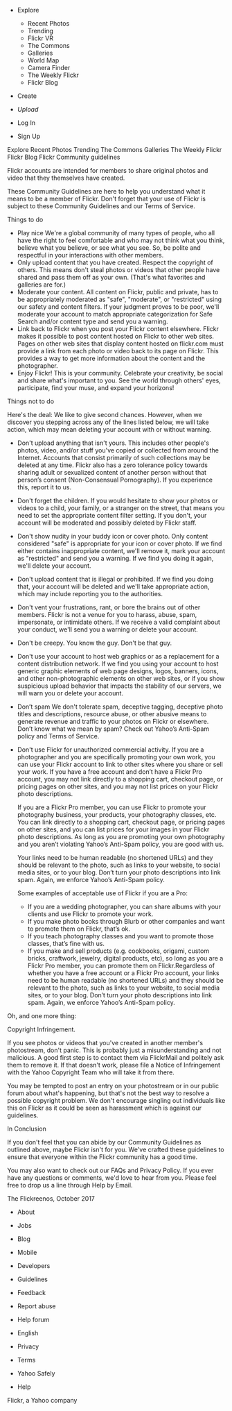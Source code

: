 *   Explore
    *   Recent Photos
    *   Trending
    *   Flickr VR
    *   The Commons
    *   Galleries
    *   World Map
    *   Camera Finder
    *   The Weekly Flickr
    *   Flickr Blog
*   Create

*   _Upload_
*   Log In
*   Sign Up

Explore Recent Photos Trending The Commons Galleries The Weekly Flickr Flickr Blog Flickr Community guidelines

Flickr accounts are intended for members to share original photos and video that they themselves have created.

These Community Guidelines are here to help you understand what it means to be a member of Flickr. Don't forget that your use of Flickr is subject to these Community Guidelines and our Terms of Service.

Things to do

*   Play nice We're a global community of many types of people, who all have the right to feel comfortable and who may not think what you think, believe what you believe, or see what you see. So, be polite and respectful in your interactions with other members.
*   Only upload content that you have created. Respect the copyright of others. This means don't steal photos or videos that other people have shared and pass them off as your own. (That's what favorites and galleries are for.)
*   Moderate your content. All content on Flickr, public and private, has to be appropriately moderated as "safe", "moderate", or "restricted" using our safety and content filters. If your judgment proves to be poor, we'll moderate your account to match appropriate categorization for Safe Search and/or content type and send you a warning.
*   Link back to Flickr when you post your Flickr content elsewhere. Flickr makes it possible to post content hosted on Flickr to other web sites. Pages on other web sites that display content hosted on flickr.com must provide a link from each photo or video back to its page on Flickr. This provides a way to get more information about the content and the photographer.
*   Enjoy Flickr! This is your community. Celebrate your creativity, be social and share what's important to you. See the world through others' eyes, participate, find your muse, and expand your horizons!

Things not to do

Here's the deal: We like to give second chances. However, when we discover you stepping across any of the lines listed below, we will take action, which may mean deleting your account with or without warning.

*   Don't upload anything that isn't yours. This includes other people's photos, video, and/or stuff you've copied or collected from around the Internet. Accounts that consist primarily of such collections may be deleted at any time. Flickr also has a zero tolerance policy towards sharing adult or sexualized content of another person without that person’s consent (Non-Consensual Pornography). If you experience this, report it to us.
*   Don't forget the children. If you would hesitate to show your photos or videos to a child, your family, or a stranger on the street, that means you need to set the appropriate content filter setting. If you don't, your account will be moderated and possibly deleted by Flickr staff.
*   Don't show nudity in your buddy icon or cover photo. Only content considered "safe" is appropriate for your icon or cover photo. If we find either contains inappropriate content, we'll remove it, mark your account as "restricted" and send you a warning. If we find you doing it again, we'll delete your account.
*   Don't upload content that is illegal or prohibited. If we find you doing that, your account will be deleted and we'll take appropriate action, which may include reporting you to the authorities.
*   Don't vent your frustrations, rant, or bore the brains out of other members. Flickr is not a venue for you to harass, abuse, spam, impersonate, or intimidate others. If we receive a valid complaint about your conduct, we'll send you a warning or delete your account.
*   Don't be creepy. You know the guy. Don't be that guy.
*   Don't use your account to host web graphics or as a replacement for a content distribution network. If we find you using your account to host generic graphic elements of web page designs, logos, banners, icons, and other non-photographic elements on other web sites, or if you show suspicious upload behavior that impacts the stability of our servers, we will warn you or delete your account.
*   Don’t spam We don't tolerate spam, deceptive tagging, deceptive photo titles and descriptions, resource abuse, or other abusive means to generate revenue and traffic to your photos on Flickr or elsewhere. Don’t know what we mean by spam? Check out Yahoo’s Anti-Spam policy and Terms of Service.
*   Don't use Flickr for unauthorized commercial activity. If you are a photographer and you are specifically promoting your own work, you can use your Flickr account to link to other sites where you share or sell your work. If you have a free account and don’t have a Flickr Pro account, you may not link directly to a shopping cart, checkout page, or pricing pages on other sites, and you may not list prices on your Flickr photo descriptions.  
      
    If you are a Flickr Pro member, you can use Flickr to promote your photography business, your products, your photography classes, etc. You can link directly to a shopping cart, checkout page, or pricing pages on other sites, and you can list prices for your images in your Flickr photo descriptions. As long as you are promoting your own photography and you aren’t violating Yahoo’s Anti-Spam policy, you are good with us.  
      
    Your links need to be human readable (no shortened URLs) and they should be relevant to the photo, such as links to your website, to social media sites, or to your blog. Don’t turn your photo descriptions into link spam. Again, we enforce Yahoo’s Anti-Spam policy.  
      
    Some examples of acceptable use of Flickr if you are a Pro:
    *   If you are a wedding photographer, you can share albums with your clients and use Flickr to promote your work.
    *   If you make photo books through Blurb or other companies and want to promote them on Flickr, that’s ok.
    *   If you teach photography classes and you want to promote those classes, that’s fine with us.
    *   If you make and sell products (e.g. cookbooks, origami, custom bricks, craftwork, jewelry, digital products, etc), so long as you are a Flickr Pro member, you can promote them on Flickr.Regardless of whether you have a free account or a Flickr Pro account, your links need to be human readable (no shortened URLs) and they should be relevant to the photo, such as links to your website, to social media sites, or to your blog. Don’t turn your photo descriptions into link spam. Again, we enforce Yahoo’s Anti-Spam policy.

Oh, and one more thing:

Copyright Infringement.

If you see photos or videos that you've created in another member's photostream, don't panic. This is probably just a misunderstanding and not malicious. A good first step is to contact them via FlickrMail and politely ask them to remove it. If that doesn't work, please file a Notice of Infringement with the Yahoo Copyright Team who will take it from there.

You may be tempted to post an entry on your photostream or in our public forum about what's happening, but that's not the best way to resolve a possible copyright problem. We don't encourage singling out individuals like this on Flickr as it could be seen as harassment which is against our guidelines.

In Conclusion

If you don't feel that you can abide by our Community Guidelines as outlined above, maybe Flickr isn't for you. We've crafted these guidelines to ensure that everyone within the Flickr community has a good time.

You may also want to check out our FAQs and Privacy Policy. If you ever have any questions or comments, we'd love to hear from you. Please feel free to drop us a line through Help by Email.

The Flickreenos, October 2017

*   About
*   Jobs
*   Blog
*   Mobile
*   Developers
*   Guidelines
*   Feedback
*   Report abuse
*   Help forum
*   English

*   Privacy
*   Terms
*   Yahoo Safely
*   Help

Flickr, a Yahoo company